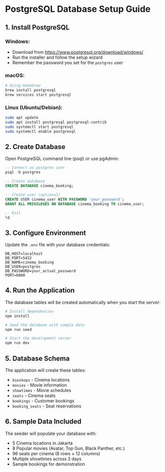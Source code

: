 # PostgreSQL Database Setup Guide

## 1. Install PostgreSQL

### Windows:
- Download from https://www.postgresql.org/download/windows/
- Run the installer and follow the setup wizard
- Remember the password you set for the `postgres` user

### macOS:
```bash
# Using Homebrew
brew install postgresql
brew services start postgresql
```

### Linux (Ubuntu/Debian):
```bash
sudo apt update
sudo apt install postgresql postgresql-contrib
sudo systemctl start postgresql
sudo systemctl enable postgresql
```

## 2. Create Database

Open PostgreSQL command line (psql) or use pgAdmin:

```sql
-- Connect as postgres user
psql -U postgres

-- Create database
CREATE DATABASE cinema_booking;

-- Create user (optional)
CREATE USER cinema_user WITH PASSWORD 'your_password';
GRANT ALL PRIVILEGES ON DATABASE cinema_booking TO cinema_user;

-- Exit
\q
```

## 3. Configure Environment

Update the `.env` file with your database credentials:

```env
DB_HOST=localhost
DB_PORT=5432
DB_NAME=cinema_booking
DB_USER=postgres
DB_PASSWORD=your_actual_password
PORT=8080
```

## 4. Run the Application

The database tables will be created automatically when you start the server:

```bash
# Install dependencies
npm install

# Seed the database with sample data
npm run seed

# Start the development server
npm run dev
```

## 5. Database Schema

The application will create these tables:
- `bioskops` - Cinema locations
- `movies` - Movie information
- `showtimes` - Movie schedules
- `seats` - Cinema seats
- `bookings` - Customer bookings
- `booking_seats` - Seat reservations

## 6. Sample Data Included

The seeder will populate your database with:
- 5 Cinema locations in Jakarta
- 8 Popular movies (Avatar, Top Gun, Black Panther, etc.)
- 96 seats per cinema (8 rows × 12 columns)
- Multiple showtimes across 3 days
- Sample bookings for demonstration